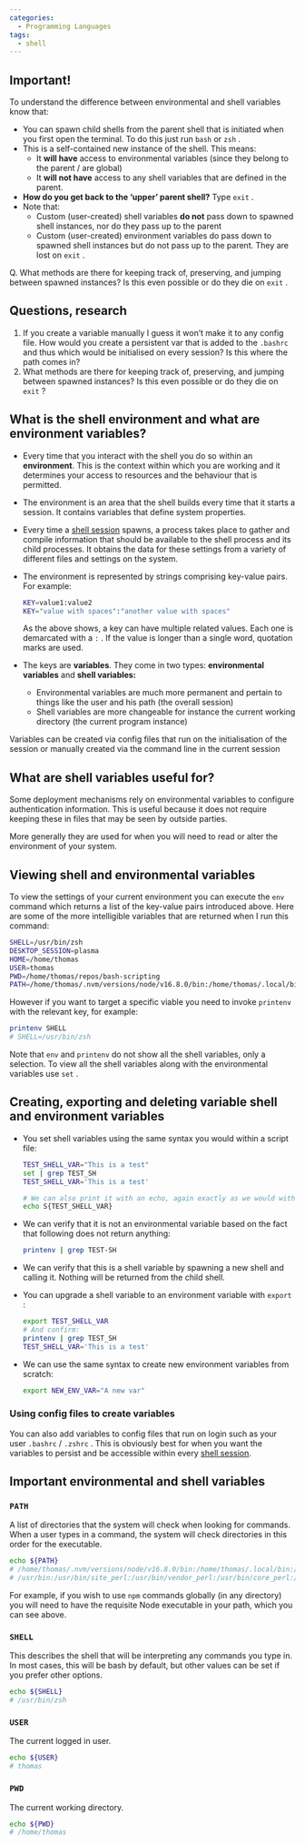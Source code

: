 ```yaml
---
categories:
  - Programming Languages
tags:
  - shell
---
```


## Important!

To understand the difference between environmental and shell variables know
that:

- You can spawn child shells from the parent shell that is initiated when you
  first open the terminal. To do this just run `bash` or `zsh` .
- This is a self-contained new instance of the shell. This means:
  - It **will have** access to environmental variables (since they belong to the
    parent / are global)
  - It **will not have** access to any shell variables that are defined in the
    parent.
- **How do you get back to the ‘upper’ parent shell?** Type `exit` .
- Note that:
  - Custom (user-created) shell variables **do not** pass down to spawned shell
    instances, nor do they pass up to the parent
  - Custom (user-created) environment variables do pass down to spawned shell
    instances but do not pass up to the parent. They are lost on `exit` .

Q. What methods are there for keeping track of, preserving, and jumping between
spawned instances? Is this even possible or do they die on `exit` .

## Questions, research

1. If you create a variable manually I guess it won’t make it to any config
   file. How would you create a persistent var that is added to the `.bashrc`
   and thus which would be initialised on every session? Is this where the path
   comes in?
1. What methods are there for keeping track of, preserving, and jumping between
   spawned instances? Is this even possible or do they die on `exit` ?

## What is the shell environment and what are environment variables?

- Every time that you interact with the shell you do so within an
  **environment**. This is the context within which you are working and it
  determines your access to resources and the behaviour that is permitted.

- The environment is an area that the shell builds every time that it starts a
  session. It contains variables that define system properties.

- Every time a
  [shell session](Shell-sessions-e6dd743dec1d4fe3b1ee672c8f9731f6)
  spawns, a process takes place to gather and compile information that should be
  available to the shell process and its child processes. It obtains the data
  for these settings from a variety of different files and settings on the
  system.

- The environment is represented by strings comprising key-value pairs. For
  example:

  ```bash
  KEY=value1:value2
  KEY="value with spaces":"another value with spaces"
  ```

  As the above shows, a key can have multiple related values. Each one is
  demarcated with a `:` . If the value is longer than a single word, quotation
  marks are used.

- The keys are **variables**. They come in two types: **environmental
  variables** and **shell variables:**

  - Environmental variables are much more permanent and pertain to things like
    the user and his path (the overall session)
  - Shell variables are more changeable for instance the current working
    directory (the current program instance)

Variables can be created via config files that run on the initialisation of the
session or manually created via the command line in the current session

## What are shell variables useful for?

Some deployment mechanisms rely on environmental variables to configure
authentication information. This is useful because it does not require keeping
these in files that may be seen by outside parties.

More generally they are used for when you will need to read or alter the
environment of your system.

## Viewing shell and environmental variables

To view the settings of your current environment you can execute the `env`
command which returns a list of the key-value pairs introduced above. Here are
some of the more intelligible variables that are returned when I run this
command:

```bash
SHELL=/usr/bin/zsh
DESKTOP_SESSION=plasma
HOME=/home/thomas
USER=thomas
PWD=/home/thomas/repos/bash-scripting
PATH=/home/thomas/.nvm/versions/node/v16.8.0/bin:/home/thomas/.local/bin:/usr/local/sbin:/usr/local/bin:/usr/bin:/usr/bin/site_perl:/usr/bin/vendor_perl:/usr/bin/core_perl:/var/lib/snapd/snap/bin
```

However if you want to target a specific viable you need to invoke `printenv`
with the relevant key, for example:

```bash
printenv SHELL
# SHELL=/usr/bin/zsh
```

Note that `env` and `printenv` do not show all the shell variables, only a
selection. To view all the shell variables along with the environmental
variables use `set` .

## Creating, exporting and deleting variable shell and environment variables

- You set shell variables using the same syntax you would within a script file:

  ```bash
  TEST_SHELL_VAR="This is a test"
  set | grep TEST_SH
  TEST_SHELL_VAR='This is a test'

  # We can also print it with an echo, again exactly as we would with a shell script
  echo S{TEST_SHELL_VAR}
  ```

- We can verify that it is not an environmental variable based on the fact that
  following does not return anything:

  ```bash
  printenv | grep TEST-SH
  ```

- We can verify that this is a shell variable by spawning a new shell and
  calling it. Nothing will be returned from the child shell.

- You can upgrade a shell variable to an environment variable with `export` :

  ```bash
  export TEST_SHELL_VAR
  # And confirm:
  printenv | grep TEST_SH
  TEST_SHELL_VAR='This is a test'
  ```

- We can use the same syntax to create new environment variables from scratch:

  ```bash
  export NEW_ENV_VAR="A new var"
  ```

### Using config files to create variables

You can also add variables to config files that run on login such as your user
`.bashrc` / `.zshrc` . This is obviously best for when you want the variables to
persist and be accessible within every
[shell session](Shell-sessions-e6dd743dec1d4fe3b1ee672c8f9731f6).

## Important environmental and shell variables

### `PATH`

A list of directories that the system will check when looking for commands. When
a user types in a command, the system will check directories in this order for
the executable.

```bash
echo ${PATH}
# /home/thomas/.nvm/versions/node/v16.8.0/bin:/home/thomas/.local/bin:/usr/local/sbin:/usr/local/bin:
# /usr/bin:/usr/bin/site_perl:/usr/bin/vendor_perl:/usr/bin/core_perl:/var/lib/snapd/snap/bin
```

For example, if you wish to use `npm` commands globally (in any directory) you
will need to have the requisite Node executable in your path, which you can see
above.

### `SHELL`

This describes the shell that will be interpreting any commands you type in. In
most cases, this will be bash by default, but other values can be set if you
prefer other options.

```bash
echo ${SHELL}
# /usr/bin/zsh
```

### `USER`

The current logged in user.

```bash
echo ${USER}
# thomas
```

### `PWD`

The current working directory.

```bash
echo ${PWD}
# /home/thomas
```
